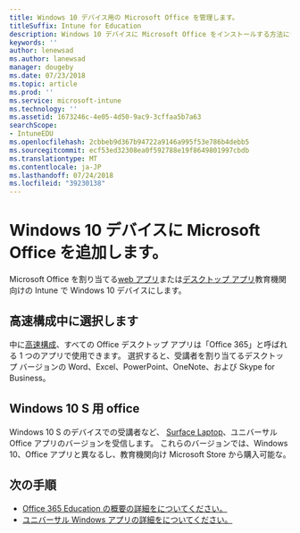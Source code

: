 ```yaml
---
title: Windows 10 デバイス用の Microsoft Office を管理します。
titleSuffix: Intune for Education
description: Windows 10 デバイスに Microsoft Office をインストールする方法について説明します。
keywords: ''
author: lenewsad
ms.author: lanewsad
manager: dougeby
ms.date: 07/23/2018
ms.topic: article
ms.prod: ''
ms.service: microsoft-intune
ms.technology: ''
ms.assetid: 1673246c-4e05-4d50-9ac9-3cffaa5b7a63
searchScope:
- IntuneEDU
ms.openlocfilehash: 2cbbeb9d367b94722a9146a995f53e786b4debb5
ms.sourcegitcommit: ecf53ed32308ea0f592788e19f8649801997cbdb
ms.translationtype: MT
ms.contentlocale: ja-JP
ms.lasthandoff: 07/24/2018
ms.locfileid: "39230138"
---
```

# <a name="add-microsoft-office-to-windows-10-devices"></a>Windows 10 デバイスに Microsoft Office を追加します。

Microsoft Office を割り当てる[web アプリ](add-web-apps-edu.md)または[デスクトップ アプリ](add-desktop-apps-edu.md)教育機関向けの Intune で Windows 10 デバイスにします。    
## <a name="select-during-express-configuration"></a>高速構成中に選択します
中に[高速構成](Express-configuration-intune-edu.md)、すべての Office デスクトップ アプリは「Office 365」と呼ばれる 1 つのアプリで使用できます。 選択すると、受講者を割り当てるデスクトップ バージョンの Word、Excel、PowerPoint、OneNote、および Skype for Business。  

## <a name="office-for-windows-10-s"></a>Windows 10 S 用 office

Windows 10 S のデバイスでの受講者など、 [Surface Laptop](https://www.microsoft.com/surface/devices/surface-laptop/overview)、ユニバーサル Office アプリのバージョンを受信します。 これらのバージョンでは、Windows 10、Office アプリと異なるし、教育機関向け Microsoft Store から購入可能な。 

## <a name="next-steps"></a>次の手順

- [Office 365 Education の概要の詳細をについてください。](https://support.office.com/article/Get-started-with-Office-365-Education-AB02ABE5-A1EE-458C-B749-5B44416CCF14)
- [ユニバーサル Windows アプリの詳細をについてください。](https://docs.microsoft.com/windows/uwp/get-started/whats-a-uwp)

